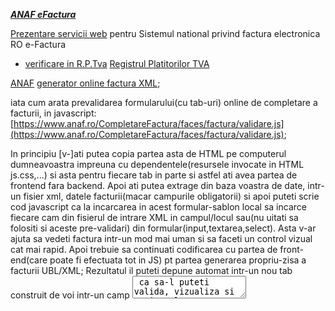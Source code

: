 [***ANAF eFactura***](https://stefanache.github.io/MFP-ANAF-RO/js_scripts/anaf/eFactura/)

[Prezentare servicii web](https://mfinante.gov.ro/static/10/eFactura/prezentare%20apeluri%20API%20E-factura.pdf) pentru Sistemul national privind factura electronica RO e-Factura 

- [verificare in R.P.Tva](https://letconex.blogspot.com/2023/10/fetch-platitortvarest-api-tva.html) [Registrul Platitorilor TVA](https://stefanache.github.io/MFP-ANAF-RO/js_scripts/anaf/eFactura/index.html)

[ANAF](https://www.anaf.ro/anaf/internet/ANAF/despre_anaf/strategii_anaf/proiecte_digitalizare/e.factura) [generator online factura XML](https://www.anaf.ro/CompletareFactura/faces/factura/informatiigenerale.xhtml);

iata cum arata prevalidarea formularului(cu tab-uri) online de completare a facturii, in javascript: [https://www.anaf.ro/CompletareFactura/faces/factura/validare.js](https://www.anaf.ro/CompletareFactura/faces/factura/validare.js);

In principiu [v-]ati putea copia partea asta de HTML pe computerul dumneavoastra impreuna cu dependentele(resursele invocate in HTML js.css,...) si asta pentru fiecare tab in parte
si astfel ati avea partea de frontend fara backend. Apoi ati putea extrage din baza voastra de date, intr-un fisier xml, datele facturii(macar campurile obligatorii) si apoi puteti scrie cod javascript ca la incarcarea in acest formular-sablon local sa incarce  fiecare cam din fisierul de intrare XML in campul/locul sau(nu uitati sa folositi si aceste pre-validari) din formular(input,textarea,select). Asta v-ar ajuta sa vedeti factura intr-un mod mai uman si sa faceti un control vizual cat mai rapid.
Apoi trebuie sa continuati codificarea cu partea de front-end(care poate fi efectuata tot in JS) pt partea generarea propriu-zisa a facturii UBL/XML; 
Rezultatul il puteti depune automat intr-un nou tab construit de voi intr-un camp <textarea/> ca sa-l puteti valida, vizualiza si apoi prelua cu copy-paste pentru a-l salva in fisierul UBL/XML final;Puteti urma aceasta cale pt generarea fisierului UBL/XML cu previzualizare macar pentru inceput pana reusiti sa creati un generator eFactura in JS stabil, dupa care puteti renunta la [previzualizare](https://www.anaf.ro/CompletareFactura/faces/factura/produse.xhtml) sau pastra doar pentru depanare(deci previzualizarea ar trebui sa fie optionala oricum).
Apoi urmeaza sa-l validati online/DukIntegrator pe site-ul anaf si sa-l semnati digital iar in final sa-l puteti urca(upload) pe site-ul indicat de [autoritatea fiscala](https://static.anaf.ro/static/10/Anaf/AsistentaContribuabili_r/Ghid_RO_eFactura.pdf)(GOV/MFP/ANAF)
Nu uitati... validarea trebuie sa fie conforma/filtrata cu regulile standardelor aflate in vigoare  [**Peppol-BIS 3.0**](https://docs.peppol.eu/poacc/billing/3.0/bis/), reguli expuse in cele ce urmeaza(eng: [BIS](https://openpeppol.github.io/documentation/PostAward/InvoiceOnly4A/20170315-PEPPOL_BIS_4A-401.pdf) - Business Interoperability Specification):

 - ***I.1-6 regulile de validare aplicabile la nivelul PEPPOL-AP(Punct de Acces):***
   - I.1 verificarea validitatii taxelor - **IAPR(Autoritatea Independentă pentru Venituri Publice)**
   - I.2 XML bine format(sintaxa de baza) - verificarea regulilor XML de redactare: **XML eINV-emitere**
   - I.3 XML(schema factura [UBL](https://www.xml.com/articles/2017/01/01/what-is-ubl/) / CII) - verificarea regulilor XML structurale/compozitionale: **XML eINV-structura**
   - *I.4-6 regulile de verificare a respectarii(compliantei cu) standerdelor (versiunilor aflate in vigoare) - verificarea regulilor afacerii:*
     - I.4 regulile generale CEN TC/434: **EN-16931** + reguli specifice sintaxei,
     - I.5 regulile **[Peppol-CIUS](https://github.com/phax/peppol-practical/blob/master/src/main/resources/viewpages/en/validation_dvs.xml)** - validarea regulilor generale ale afacerii
     - I.6 regulile [Peppol-CIUS de/cu specific  national](https://www.exactsoftware.com/docs/DocView.aspx?DocumentID=%7B1e24ca3b-90d6-489d-9ffd-297e998f3af5%7D): [Peppol](https://mfinante.gov.ro/documents/35673/1120722/ordin1366_MO10658112021.pdf)-**[RO-CIUS](https://static.anaf.ro/static/10/Anaf/Informatii_R/Informatii_modificare_CIUS_RO.pdf) sau [CIUS-RO](https://mfinante.gov.ro/ro/web/efactura/informatii-tehnice)**, [NLCIUS](https://ionite.net/publications/NLCIUS-PEPPOLBIS-Differences.pdf)...

 - ***II.regulile de validare aplicabile la nivelul [GSIS](https://www.gsis.gr/sites/default/files/eInvoice/Instructions%20to%20B2G%20Suppliers%20and%20certified%20PEPPOL%20Providers%20for%20the%20Greek%20PEPPOL%20BIS-EN-%20v1.0.pdf)(Secretariatul General al Sistemelor Informaţionale):***
    - II.1 validarea **KE.D-Centrul de interoperabilitate (național)**

 - ***III. regulile de validare aplicabile la nivelul PA(Administratie Publica):***
    - III.1 validarea **P.A**

***Nota importanta:*** - referitor la [**ro:CIUS-RO:{v}.{s}**](https://www.google.com/search?q=ro:CIUS-RO:1.0.&lr=lang_ro&sca_esv=600376160&rlz=1C1JJTC_enRO1087RO1087&tbs=lr:lang_1ro,qdr:m&sxsrf=ACQVn0_WIPdTZG_6ei8UZ80wfxcg2qVc-A:1705919117517&source=lnt&sa=X&ved=2ahUKEwiqkY_44_CDAxVuR_EDHSYzB9UQpwV6BAgBEA8&biw=1492&bih=700&dpr=1.25)  (unde, in acest moment, versiunea curenta este **v=0** si subversiunea **s=1** )

 - trebuie sa luati in calcul [ultima versiune](https://static.anaf.ro/static/10/Anaf/Informatii_R/Informatii_modificare_CIUS_RO.pdf) (adica sa cautati ultimul Ordin al MFP);

   ar tebui sa-l gasiti in [specificatiile tehnice](https://mfinante.gov.ro/web/efactura/informatii-tehnice)

   (a se vedea  in acest document care este ultima actualizare a RO-CIUS  spre ex: ... Artefacte de validare Schematron   ... Ultima actualizare: Ordin MFP nr. 1.366/2021...Modificările pot fi consultate [aici](http://static.anaf.ro/static/10/Anaf/Informatii_R/Informatii_modificare_CIUS_RO.pdf)...Versiunea  1.0.8/29.12.2022 ... [ro16931-ubl-1.0.8 (07.12.2022) ](https://mfinante.gov.ro/static/10/eFactura/ro16931-ubl-1.0.8.zip)
   cf acestui exemplu de ordin se observa ca sunt acceptate  pentru factura 2 sintaxe UBL2.1 si CII 16B / EN-16931:2017 si regulile CIUS-RO:1.0.1
 
   Cand dezarhivati arhiva **ro16931-ubl-1.0.8.zip** gasiti directorul **ro16931-1.0.8** si in el gasiti un fiser **EN16931-CIUS_RO-UBL-validation.sch** si **5** subdirectoare:
 
   - fisierul **EN16931-CIUS_RO-UBL-validation.sch** practic este un catalog explicativ/definitoriu care prezinta cele **5** subdirectoare si la ce sunt folosite acestea in procesul de  validare a facturii iar,
   - in cele in **5** subdirectoare propriu zise, ale directorului **ro16931-1.0.8** avem:
   
      - in subdirectorul **cius-ro** gasiti fisierul **RO16931-rules.sch**;

        acest fisier contine regulile CIUS cu specific national:  **CIUS-RO / RO-CIUS**.

        [**Schematron**](https://www.schematron.com/) este un limbaj XML utilizat pentru a specifica aceste reguli de afaceri(**business**)

      - tot in acest director denumit **ro16931-1.0.8** gasiti alte **2** subdirectoare denumite **UBL** respectiv **abstract** in care sunt definite **modelul** si **sintaxa** cf standardului **EN-16931**; cele 2 fisiere ale fiecarui subdirector sunt definite tot cu ajutorul limbajului Schematron.

      - in acelasi director **ro16931-1.0.8** mai gasiti si subdirectorul **codelist(CL)** care contine fisierul [EN16931-UBL-codes.sch](https://github.com/OpenPEPPOL/tc434-validation/blob/master/ubl/schematron/codelist/EN16931-UBL-codes.sch) unde veti gasi regulile licentiate EUPL de forma [BR-CL-nn](https://docs.peppol.eu/poacc/billing/3.0/rules/ubl-tc434/BR-CL-04/)

      - si in sfarsit in acest director directorul **ro16931-1.0.8** mai gasiti subdirectorul **preprocessed** care contine **3** fisiere schematron(*.sch) de validare:
   
         - **EN16931-validation-preprocesed.sch**

          (in acest fisier gasim validarea/testarea/assert-urile pt regulile gen/de forma **BR-nn**, **BR-B-nn**, **BR-CO-nn**, **BR-DEC-nn**, **BR-AE-nn**, **BR-E-nn**, **BR-G-nn**, **BR-IC-nn**, **BR_IP-nn**, **BR-O-nn**, **BR-S-nn**, **BR-Z-nn**...  referitoare la campurile **BG/BT**; mesajele sunt in lb. **engleza**)
     
        - si **2** fisiere pt 2 versiuni diferite avand denumirea de forma generala**ROeFactura-UBL-validation-Invoice_v1.0.{s}.sch** unde **s=5** si respectiv **s=8**;

           (in aceste fisiere gasiti versiunile de schematron in care s-au scris/definit regulile de validare CIUS nationale (de forma **BR-RO-nn**...) si versiunile de/pt CIUS-RO dupa cum urmeaza:
     
             - -in fisierul **ROeFactura-UBL-validation-Invoice_v1.0.5.sch**  avem:
               - Schematron Version 1.0.3
               - CIUS-RO version 1.0.0 compatible - UBL - Invoice
             - -iar in fisierul **ROeFactura-UBL-validation-Invoice_v1.0.8.sch** avem:
               - Schematron Version 1.0.0
               - CIUS-RO version 1.0.1 compatible - UBL - Invoice;
     
        mesajele sunt in limba **romana fara diacritice**)
      
   Testarea tuturor regulilor(eng. **rule**) se face folosind directiva schematron **assert**(testul de conformitate) care are atributele test **id**,**flag**(care arata genul/tipul de eroare ex. **fatal**, si mesajul de eroare afisat dupa caz, in lb **romana** sau in limba **engleza**).

[ANAF](https://www.anaf.ro/anaf/internet/ANAF/despre_anaf/strategii_anaf/proiecte_digitalizare/e.factura) [XML2PDF](https://www.anaf.ro/uploadxml/) online

[MFP](https://mfinante.gov.ro/web/efactura/informatii-tehnice) - informatii tehnice despre [eFactura](https://mfinante.gov.ro/web/efactura/informatii-tehnice) ( a se vedea si [I&R](https://mfinante.gov.ro/documents/4398723/5002737/E-facturaFAQ.pdf/62a8d46b-82f5-9954-22aa-29b7ad32fe14?t=1637238487343))

Pe site-ul [eFactura-XML](https://www.e-factura-xml.ro/) am gasit o prezentare succinta a sistemului eFactura

[Avocat.net](https://www.avocatnet.ro/t18715/xml-e-Factura.html) are un articol interesant privind [generarea](https://www.avocatnet.ro/articol_65897/e-Factura-Cum-se-poate-folosi-aplica%C8%9Bia-gratuit%C4%83-a-MF-pentru-a-genera-facturi-in-formatul-XML-%C8%99i-gestionarea-lor-in-SPV.html) fisierului care va contine datele [XML](https://www.avocatnet.ro/t18715/xml-e-Factura.html) ale [e-Facturii](https://www.avocatnet.ro/t18715/xml-e-Factura.html)

[Facturis](https://facturis-online.ro/e-factura/modele-de-facturi-in-xml-acceptate-in-sistemul-e-factura-pentru-agentiile-de-turism.html) prezinta cateva modele [XML](https://facturis-online.ro/e-factura/modele-de-facturi-in-xml-acceptate-in-sistemul-e-factura-pentru-agentiile-de-turism.html) de facturi particulare acceptate. 

Si [Factureaza](https://factureaza.ro/ajutor/generarea-fisierelor-xml-pentru-efactura) are aici un articol despre generarea XML/UBL a [eFacturii](https://factureaza.ro/ajutor/generarea-fisierelor-xml-pentru-efactura)

[StillCo](https://stillco.ro/efactura.html?gclid=Cj0KCQiAnrOtBhDIARIsAFsSe51QepGEG89hs2BVSAb4E1bDa-ltUUCSaW7GCuVfes35pVIQfBEMxloaAmfIEALw_wcB) va poate ajuta sa generati fisierul XML/UBL.

[UAT GL/VN](https://static.anaf.ro/static/10/Galati/Vrancea/Procedura-e-factura.pdf) prezinta succint procedura de procesare [eFactura](https://static.anaf.ro/static/10/Galati/Vrancea/Procedura-e-factura.pdf)

[EvoZon](https://www.linkedin.com/pulse/e-factura-cum-automatiz%C4%83m-procesul-de-facturare-electronic%C4%83-evozon-uvidf/?originalSubdomain=ro) are un articol pe Linkedin despre automatizarea procesului eFactura.

[Nexus](https://www.youtube.com/watch?v=IOTlFY-VDjc&ab_channel=NEXUSMEDIAS.R.L.) - pe YT gasiti - Cum puteti folosi o aplicatie web de facturare gratuita

[ro-efactura](https://ro-efactura.ro/intrebari/) - Intrebari despre e-Factura - Program RO e-Factura gratis

[2Invoice](https://www.googleadservices.com/pagead/aclk?sa=L&ai=DChcSEwiHpe_Ume6DAxV1QEECHdhCDewYABAAGgJ3cw&ase=2&gclid=Cj0KCQiAnrOtBhDIARIsAFsSe53b2wzgQaSGI_NOPcWNOIQIpYqA99pJM1ViCrSq2lW1-KM1YeEVWJYaAltUEALw_wcB&ohost=www.google.com&cid=CAESVuD2-JBBBfDDGNfe7ZuBnLEFX3X5SYACoB_UvrP8PXSjoP532R5DNAloLV3SvFH1J2C1cSnCtE-ynkcVyGKGNHl0UbeYpy_gYUaqWdfs122U-IAmSvio&sig=AOD64_33O73Io0Evt331YbrUkgaz7iXaAw&q&nis=4&adurl&ved=2ahUKEwiiierUme6DAxXKcvEDHfx2AN44ChDRDHoECAEQAQ) - Program integrat e-Factura XML - Program eFactura XML

